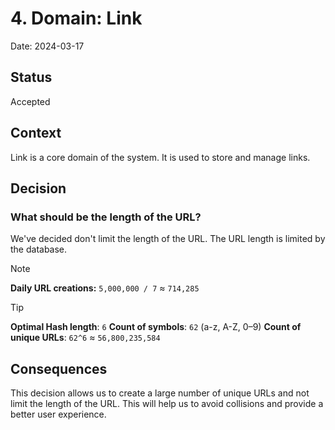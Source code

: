 # 4. Domain: Link

Date: 2024-03-17

## Status

Accepted

## Context

Link is a core domain of the system. It is used to store and manage links.

## Decision

### What should be the length of the URL?

We've decided don't limit the length of the URL. The URL length is limited by the database.

> [!NOTE]
>
> **Daily URL creations:** `5,000,000 / 7` ≈ `714,285`

> [!TIP]
>
> **Optimal Hash length**: `6`
> **Count of symbols**: `62` (a-z, A-Z, 0–9)
> **Count of unique URLs**: `62^6` ≈ `56,800,235,584`

## Consequences

This decision allows us to create a large number of unique URLs and not limit the length of the URL. 
This will help us to avoid collisions and provide a better user experience.
